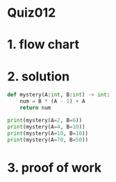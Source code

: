 # Quiz012

# 1. flow chart

# 2. solution
```.py
def mystery(A:int, B:int) -> int:
    num = B * (A - 1) + A
    return num

print(mystery(A=2, B=6))
print(mystery(A=4, B=10))
print(mystery(A=10, B=10))
print(mystery(A=70, B=50))
```
# 3. proof of work
